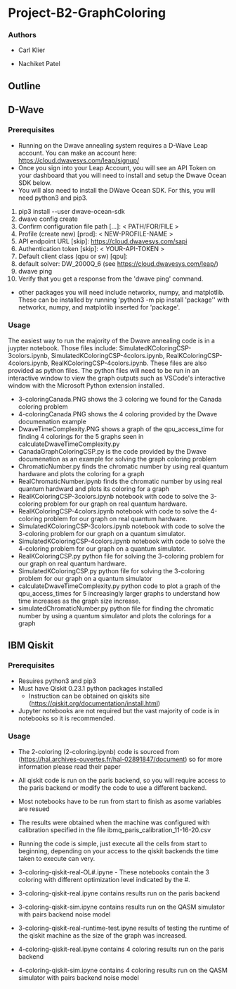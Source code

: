 # Project-B2-GraphColoring

### Authors
* Carl Klier

* Nachiket Patel

## Outline

## D-Wave
### Prerequisites

* Running on the Dwave annealing system requires a D-Wave Leap account. You can make an account here: https://cloud.dwavesys.com/leap/signup/
* Once you sign into your Leap Account, you will see an API Token on your dashboard that you will need to install and setup the Dwave Ocean SDK below.
* You will also need to install the DWave Ocean SDK. For this, you will need python3 and pip3.
1.  pip3 install --user dwave-ocean-sdk
2.  dwave config create
3. Confirm configuration file path [...]: < PATH/FOR/FILE >
4. Profile (create new) [prod]: < NEW-PROFILE-NAME >
5. API endpoint URL [skip]: https://cloud.dwavesys.com/sapi
6. Authentication token [skip]: < YOUR-API-TOKEN >
7. Default client class (qpu or sw) [qpu]:
8. default solver: DW_2000Q_6 (see https://cloud.dwavesys.com/leap/)
9. dwave ping
10. Verify that you get a response from the 'dwave ping' command.

* other packages you will need include networkx, numpy, and matplotlib. These can be installed by running 'python3 -m pip install 'package'' with networkx, numpy, and matplotlib inserted for 'package'. 

### Usage
The easiest way to run the majority of the Dwave annealing code is in a juypter notebook. Those files include: SimulatedKColoringCSP-3colors.ipynb, SimulatedKColoringCSP-4colors.ipynb, RealKColoringCSP-4colors.ipynb, RealKColoringCSP-4colors.ipynb. These files are also provided as python files. The python files will need to be run in an interactive window to view the graph outputs such as VSCode's interactive window with the Microsoft Python extension installed.

* 3-coloringCanada.PNG shows the 3 coloring we found for the Canada coloring problem
* 4-coloringCanada.PNG shows the 4 coloring provided by the Dwave documenation example
* DwaveTimeComplexity.PNG shows a graph of the qpu_access_time for finding 4 colorings for the 5 graphs seen in calculateDwaveTimeComplexity.py
* CanadaGraphColoringCSP.py is the code provided by the Dwave documenation as an example for solving the graph coloring problem
* ChromaticNumber.py finds the chromatic number by using real quantum hardware and plots the coloring for a graph
* RealChromaticNumber.ipynb finds the chromatic number by using real quantum hardward and plots its coloring for a graph
* RealKColoringCSP-3colors.ipynb notebook with code to solve the 3-coloring problem for our graph on real quantum hardware.
* RealKColoringCSP-4colors.ipynb notebook with code to solve the 4-coloring problem for our graph on real quantum hardware.
* SimulatedKColoringCSP-3colors.ipynb notebook with code to solve the 3-coloring problem for our graph on a quantum simulator.
* SimulatedKColoringCSP-4colors.ipynb notebook with code to solve the 4-coloring problem for our graph on a quantum simulator.
* RealKColoringCSP.py python file for solving the 3-coloring problem for our graph on real quantum hardware. 
* SimulatedKColoringCSP.py python file for solving the 3-coloring problem for our graph on a quantum simulator
* calculateDwaveTimeComplexity.py python code to plot a graph of the qpu_access_times for 5 increasingly larger graphs to understand how time increases as the graph size increase.
* simulatedChromaticNumber.py python file for finding the chromatic number by using a quantum simulator and plots the colorings for a graph

## IBM Qiskit
### Prerequisites
* Resuires python3 and pip3
* Must have Qiskit 0.23.1 python packages installed
  * Instruction can be obtained on qiskits site (https://qiskit.org/documentation/install.html)
* Jupyter notebooks are not required but the vast majority of code is in notebooks so it is recommended.

### Usage
* The 2-coloring (2-coloring.ipynb) code is sourced from (https://hal.archives-ouvertes.fr/hal-02891847/document) so for more information please read their paper
* All qiskit code is run on the paris backend, so you will require access
  to the paris backend or modify the code to use a different backend.
* Most notebooks have to be run from start to finish as asome variables are
  resued
* The results were obtained when the machine was configured with calibration specified in the file ibmq_paris_calibration_11-16-20.csv
* Running the code is simple, just execute all the cells from start to beginning, depending on your access to the qiskit backends the time taken to execute can very.

* 3-coloring-qiskit-real-OL#.ipyne - These notebooks contain the 3 coloring with different optimization level indicated by the #.
* 3-coloring-qiskit-real.ipyne contains results run on the paris backend
* 3-coloring-qiskit-sim.ipyne contains results run on the QASM simulator with pairs backend noise model
* 3-coloring-qiskit-real-runtime-test.ipyne results of testing the runtime of the qiskit machine as the size of the graph was increased.
* 4-coloring-qiskit-real.ipyne contains 4 coloring results run on the paris backend
* 4-coloring-qiskit-sim.ipyne contains 4 coloring results run on the QASM simulator with pairs backend noise model

